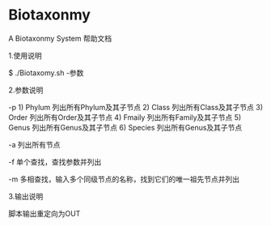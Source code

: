 # Biotaxonmy
A Biotaxonmy System
帮助文档


1.使用说明

$ ./Biotaxomy.sh -参数


2.参数说明

-p
                1)	Phylum	列出所有Phylum及其子节点
		2)	Class	列出所有Class及其子节点
		3)	Order	列出所有Order及其子节点
		4)	Fmaily	列出所有Family及其子节点
		5)	Genus	列出所有Genus及其子节点
		6)	Species	列出所有Genus及其子节点


-a		列出所有节点


-f		单个查找，查找参数并列出


-m		多相查找，输入多个同级节点的名称，找到它们的唯一祖先节点并列出

3.输出说明

脚本输出重定向为OUT
